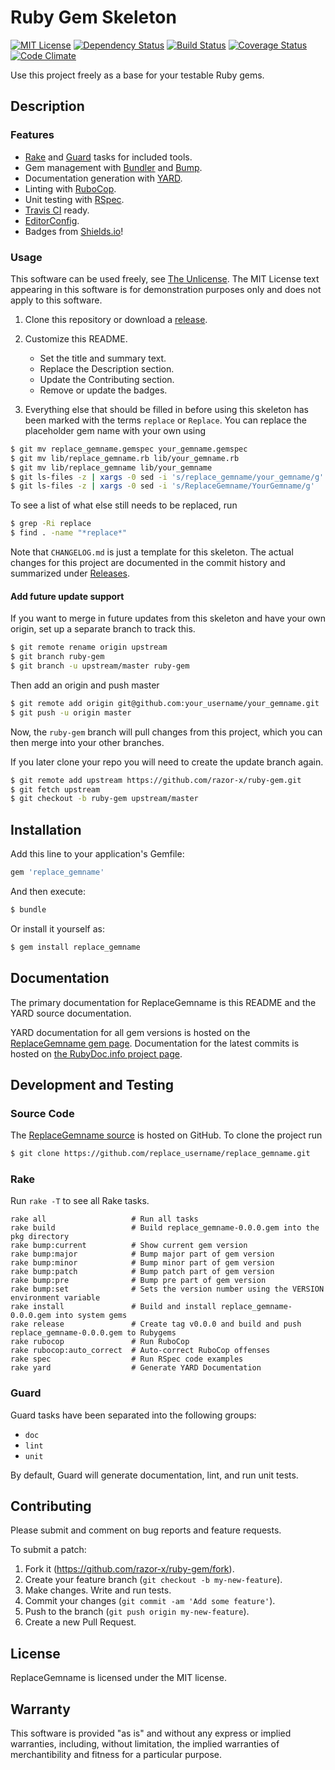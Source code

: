 # Ruby Gem Skeleton

<!--
[![Gem Version](https://img.shields.io/gem/v/replace_gemname.svg)](https://rubygems.org/gems/replace_gemname)
-->
[![MIT License](https://img.shields.io/badge/license-MIT-red.svg)](./LICENSE.txt)
[![Dependency Status](https://img.shields.io/gemnasium/razor-x/ruby-gem.svg)](https://gemnasium.com/razor-x/ruby-gem)
[![Build Status](https://img.shields.io/travis/razor-x/ruby-gem.svg)](https://travis-ci.org/razor-x/ruby-gem)
[![Coverage Status](https://img.shields.io/coveralls/razor-x/ruby-gem.svg)](https://coveralls.io/r/razor-x/ruby-gem)
[![Code Climate](https://img.shields.io/codeclimate/github/razor-x/ruby-gem.svg)](https://codeclimate.com/github/razor-x/ruby-gem)

Use this project freely as a base for your testable Ruby gems.

## Description

### Features

* [Rake] and [Guard] tasks for included tools.
* Gem management with [Bundler] and [Bump].
* Documentation generation with [YARD].
* Linting with [RuboCop].
* Unit testing with [RSpec].
* [Travis CI] ready.
* [EditorConfig].
* Badges from [Shields.io]!

[Bump]: https://github.com/gregorym/bump
[Bundler]: http://bundler.io/
[EditorConfig]: http://editorconfig.org/
[Guard]: http://guardgem.org/
[Rake]: https://github.com/jimweirich/rake
[RSpec]: http://rspec.info/
[RuboCop]: https://github.com/bbatsov/rubocop
[Shields.io]: http://shields.io/
[Travis CI]: https://travis-ci.org/
[YARD]: http://yardoc.org/index.html

### Usage

This software can be used freely, see [The Unlicense].
The MIT License text appearing in this software is for
demonstration purposes only and does not apply to this software.

1. Clone this repository or download a [release][Releases].

2. Customize this README.
   - Set the title and summary text.
   - Replace the Description section.
   - Update the Contributing section.
   - Remove or update the badges.

3. Everything else that should be filled in before using this skeleton
   has been marked with the terms `replace` or `Replace`.
   You can replace the placeholder gem name with your own using

````bash
$ git mv replace_gemname.gemspec your_gemname.gemspec
$ git mv lib/replace_gemname.rb lib/your_gemname.rb
$ git mv lib/replace_gemname lib/your_gemname
$ git ls-files -z | xargs -0 sed -i 's/replace_gemname/your_gemname/g'
$ git ls-files -z | xargs -0 sed -i 's/ReplaceGemname/YourGemname/g'
````

   To see a list of what else still needs to be replaced, run

````bash
$ grep -Ri replace
$ find . -name "*replace*"
````

Note that `CHANGELOG.md` is just a template for this skeleton.
The actual changes for this project are documented in the commit history
and summarized under [Releases].

[Releases]: https://github.com/razor-x/ruby-gem/releases
[The Unlicense]: http://unlicense.org/UNLICENSE

#### Add future update support

If you want to merge in future updates from this skeleton and have your own origin,
set up a separate branch to track this.

````bash
$ git remote rename origin upstream
$ git branch ruby-gem
$ git branch -u upstream/master ruby-gem
````

Then add an origin and push master

````bash
$ git remote add origin git@github.com:your_username/your_gemname.git
$ git push -u origin master
````

Now, the `ruby-gem` branch will pull changes from this project,
which you can then merge into your other branches.

If you later clone your repo you will need to create the update branch again.

````bash
$ git remote add upstream https://github.com/razor-x/ruby-gem.git
$ git fetch upstream
$ git checkout -b ruby-gem upstream/master
````

## Installation

Add this line to your application's Gemfile:

````ruby
gem 'replace_gemname'
````

And then execute:

````bash
$ bundle
````

Or install it yourself as:

````bash
$ gem install replace_gemname
````

## Documentation

The primary documentation for ReplaceGemname is this README and the YARD source documentation.

YARD documentation for all gem versions is hosted on the
[ReplaceGemname gem page](https://rubygems.org/gems/replace_gemname).
Documentation for the latest commits is hosted on
[the RubyDoc.info project page](http://rubydoc.info/github/replace_username/replace_gemname/frames).

## Development and Testing

### Source Code

The [ReplaceGemname source](https://github.com/replace_username/replace_gemname)
is hosted on GitHub.
To clone the project run

````bash
$ git clone https://github.com/replace_username/replace_gemname.git
````

### Rake

Run `rake -T` to see all Rake tasks.

````
rake all                   # Run all tasks
rake build                 # Build replace_gemname-0.0.0.gem into the pkg directory
rake bump:current          # Show current gem version
rake bump:major            # Bump major part of gem version
rake bump:minor            # Bump minor part of gem version
rake bump:patch            # Bump patch part of gem version
rake bump:pre              # Bump pre part of gem version
rake bump:set              # Sets the version number using the VERSION environment variable
rake install               # Build and install replace_gemname-0.0.0.gem into system gems
rake release               # Create tag v0.0.0 and build and push replace_gemname-0.0.0.gem to Rubygems
rake rubocop               # Run RuboCop
rake rubocop:auto_correct  # Auto-correct RuboCop offenses
rake spec                  # Run RSpec code examples
rake yard                  # Generate YARD Documentation
````

### Guard

Guard tasks have been separated into the following groups:

- `doc`
- `lint`
- `unit`

By default, Guard will generate documentation, lint, and run unit tests.

## Contributing

Please submit and comment on bug reports and feature requests.

To submit a patch:

1. Fork it (https://github.com/razor-x/ruby-gem/fork).
2. Create your feature branch (`git checkout -b my-new-feature`).
3. Make changes. Write and run tests.
4. Commit your changes (`git commit -am 'Add some feature'`).
5. Push to the branch (`git push origin my-new-feature`).
6. Create a new Pull Request.

## License

ReplaceGemname is licensed under the MIT license.

## Warranty

This software is provided "as is" and without any express or
implied warranties, including, without limitation, the implied
warranties of merchantibility and fitness for a particular
purpose.
